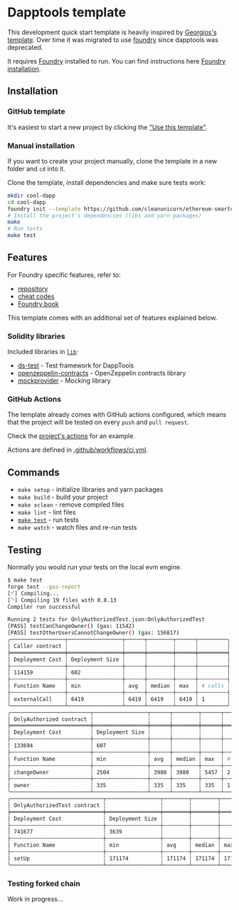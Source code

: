 # Dapptools template

This development quick start template is heavily inspired by [Georgios's template](https://github.com/gakonst/dapptools-template). Over time it was migrated to use [foundry](https://github.com/gakonst/foundry) since dapptools was deprecated.

It requires [Foundry](https://github.com/gakonst/foundry) installed to run. You can find instructions here [Foundry installation](https://github.com/gakonst/foundry#installation).

## Installation

### GitHub template

It's easiest to start a new project by clicking the ["Use this template"](https://github.com/cleanunicorn/ethereum-smartcontract-template/generate).

### Manual installation

If you want to create your project manually, clone the template in a new folder and `cd` into it.

Clone the template, install dependencies and make sure tests work:

```sh
mkdir cool-dapp
cd cool-dapp
foundry init --template https://github.com/cleanunicorn/ethereum-smartcontract-template 
# Install the project's dependencies (libs and yarn packages)
make 
# Run tests
make test 
```

## Features

For Foundry specific features, refer to:

- [repository](https://github.com/gakonst/foundry)
- [cheat codes](https://github.com/gakonst/foundry/tree/master/forge#cheat-codes)
- [Foundry book](https://onbjerg.github.io/foundry-book/index.html)

This template comes with an additional set of features explained below.

### Solidity libraries

Included libraries in [`lib`](lib/):

- [ds-test](https://github.com/dapphub/ds-test) - Test framework for DappTools
- [openzeppelin-contracts](https://github.com/OpenZeppelin/openzeppelin-contracts) - OpenZeppelin contracts library
- [mockprovider](https://github.com/cleanunicorn/mockprovider) - Mocking library

### GitHub Actions

The template already comes with GitHub actions configured, which means that the project will be tested on every `push` and `pull request`.

Check the [project's actions](https://github.com/cleanunicorn/ethereum-smartcontract-template/actions) for an example.

Actions are defined in [.github/workflows/ci.yml](.github/workflows/ci.yml).

## Commands

- `make setup` - initialize libraries and yarn packages
- `make build` - build your project
- `make xclean` - remove compiled files
- `make lint` - lint files
- [`make test`](#testing) - run tests
- `make watch` - watch files and re-run tests

## Testing

Normally you would run your tests on the local evm engine.

```sh
$ make test
forge test --gas-report
[⠊] Compiling...
[⠑] Compiling 19 files with 0.8.13
Compiler run successful

Running 2 tests for OnlyAuthorizedTest.json:OnlyAuthorizedTest
[PASS] testCanChangeOwner() (gas: 11542)
[PASS] testOtherUsersCannotChangeOwner() (gas: 156817)
╭─────────────────┬─────────────────┬──────┬────────┬──────┬─────────╮
│ Caller contract ┆                 ┆      ┆        ┆      ┆         │
╞═════════════════╪═════════════════╪══════╪════════╪══════╪═════════╡
│ Deployment Cost ┆ Deployment Size ┆      ┆        ┆      ┆         │
├╌╌╌╌╌╌╌╌╌╌╌╌╌╌╌╌╌┼╌╌╌╌╌╌╌╌╌╌╌╌╌╌╌╌╌┼╌╌╌╌╌╌┼╌╌╌╌╌╌╌╌┼╌╌╌╌╌╌┼╌╌╌╌╌╌╌╌╌┤
│ 114159          ┆ 602             ┆      ┆        ┆      ┆         │
├╌╌╌╌╌╌╌╌╌╌╌╌╌╌╌╌╌┼╌╌╌╌╌╌╌╌╌╌╌╌╌╌╌╌╌┼╌╌╌╌╌╌┼╌╌╌╌╌╌╌╌┼╌╌╌╌╌╌┼╌╌╌╌╌╌╌╌╌┤
│ Function Name   ┆ min             ┆ avg  ┆ median ┆ max  ┆ # calls │
├╌╌╌╌╌╌╌╌╌╌╌╌╌╌╌╌╌┼╌╌╌╌╌╌╌╌╌╌╌╌╌╌╌╌╌┼╌╌╌╌╌╌┼╌╌╌╌╌╌╌╌┼╌╌╌╌╌╌┼╌╌╌╌╌╌╌╌╌┤
│ externalCall    ┆ 6419            ┆ 6419 ┆ 6419   ┆ 6419 ┆ 1       │
╰─────────────────┴─────────────────┴──────┴────────┴──────┴─────────╯
╭─────────────────────────┬─────────────────┬──────┬────────┬──────┬─────────╮
│ OnlyAuthorized contract ┆                 ┆      ┆        ┆      ┆         │
╞═════════════════════════╪═════════════════╪══════╪════════╪══════╪═════════╡
│ Deployment Cost         ┆ Deployment Size ┆      ┆        ┆      ┆         │
├╌╌╌╌╌╌╌╌╌╌╌╌╌╌╌╌╌╌╌╌╌╌╌╌╌┼╌╌╌╌╌╌╌╌╌╌╌╌╌╌╌╌╌┼╌╌╌╌╌╌┼╌╌╌╌╌╌╌╌┼╌╌╌╌╌╌┼╌╌╌╌╌╌╌╌╌┤
│ 133694                  ┆ 607             ┆      ┆        ┆      ┆         │
├╌╌╌╌╌╌╌╌╌╌╌╌╌╌╌╌╌╌╌╌╌╌╌╌╌┼╌╌╌╌╌╌╌╌╌╌╌╌╌╌╌╌╌┼╌╌╌╌╌╌┼╌╌╌╌╌╌╌╌┼╌╌╌╌╌╌┼╌╌╌╌╌╌╌╌╌┤
│ Function Name           ┆ min             ┆ avg  ┆ median ┆ max  ┆ # calls │
├╌╌╌╌╌╌╌╌╌╌╌╌╌╌╌╌╌╌╌╌╌╌╌╌╌┼╌╌╌╌╌╌╌╌╌╌╌╌╌╌╌╌╌┼╌╌╌╌╌╌┼╌╌╌╌╌╌╌╌┼╌╌╌╌╌╌┼╌╌╌╌╌╌╌╌╌┤
│ changeOwner             ┆ 2504            ┆ 3980 ┆ 3980   ┆ 5457 ┆ 2       │
├╌╌╌╌╌╌╌╌╌╌╌╌╌╌╌╌╌╌╌╌╌╌╌╌╌┼╌╌╌╌╌╌╌╌╌╌╌╌╌╌╌╌╌┼╌╌╌╌╌╌┼╌╌╌╌╌╌╌╌┼╌╌╌╌╌╌┼╌╌╌╌╌╌╌╌╌┤
│ owner                   ┆ 335             ┆ 335  ┆ 335    ┆ 335  ┆ 1       │
╰─────────────────────────┴─────────────────┴──────┴────────┴──────┴─────────╯
╭─────────────────────────────┬─────────────────┬────────┬────────┬────────┬─────────╮
│ OnlyAuthorizedTest contract ┆                 ┆        ┆        ┆        ┆         │
╞═════════════════════════════╪═════════════════╪════════╪════════╪════════╪═════════╡
│ Deployment Cost             ┆ Deployment Size ┆        ┆        ┆        ┆         │
├╌╌╌╌╌╌╌╌╌╌╌╌╌╌╌╌╌╌╌╌╌╌╌╌╌╌╌╌╌┼╌╌╌╌╌╌╌╌╌╌╌╌╌╌╌╌╌┼╌╌╌╌╌╌╌╌┼╌╌╌╌╌╌╌╌┼╌╌╌╌╌╌╌╌┼╌╌╌╌╌╌╌╌╌┤
│ 741677                      ┆ 3639            ┆        ┆        ┆        ┆         │
├╌╌╌╌╌╌╌╌╌╌╌╌╌╌╌╌╌╌╌╌╌╌╌╌╌╌╌╌╌┼╌╌╌╌╌╌╌╌╌╌╌╌╌╌╌╌╌┼╌╌╌╌╌╌╌╌┼╌╌╌╌╌╌╌╌┼╌╌╌╌╌╌╌╌┼╌╌╌╌╌╌╌╌╌┤
│ Function Name               ┆ min             ┆ avg    ┆ median ┆ max    ┆ # calls │
├╌╌╌╌╌╌╌╌╌╌╌╌╌╌╌╌╌╌╌╌╌╌╌╌╌╌╌╌╌┼╌╌╌╌╌╌╌╌╌╌╌╌╌╌╌╌╌┼╌╌╌╌╌╌╌╌┼╌╌╌╌╌╌╌╌┼╌╌╌╌╌╌╌╌┼╌╌╌╌╌╌╌╌╌┤
│ setUp                       ┆ 171174          ┆ 171174 ┆ 171174 ┆ 171174 ┆ 2       │
╰─────────────────────────────┴─────────────────┴────────┴────────┴────────┴─────────╯

```

### Testing forked chain

Work in progress...

<!-- ### Testing forked chain

You can also fork a chain by providing an RPC url to something like [Alchemy](https://www.alchemy.com/) or [Infura](https://infura.io/).

To enable blockchain forking, you need to copy `.env.example` to `.env` and change `RPC_ON` and `ETH_NODE` to match your environment.

```sh
export RPC_ON=yes
export ETH_NODE=https://eth-mainnet.alchemyapi.io/v2/ALCHEMY_API_KEY
```

After adding the variables to your `.env` you can run `make test` normally

You need to add the RPC url to your GitHub secrets as `ETH_NODE` to enable fork testing in GitHub Actions. Also make sure to uncomment these lines in [`.github/workflows/ci.yml`](.github/workflows/ci.yml).

```yaml
# Enable this if using forking tests
env:
    ETH_NODE: ${{ secrets.ETH_NODE }}
    RPC_ON: yes
``` -->


<!-- ## FAQ -->
